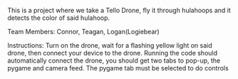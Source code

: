 This is a project where we take a Tello Drone, fly it through hulahoops and it detects the color of said hulahoop.

Team Members: Connor, Teagan, Logan(Logiebear)

Instructions: Turn on the drone, wait for a flashing yellow light on said drone, then connect your device to the drone.
              Running the code should automatically connect the drone, you should get two tabs to pop-up, the pygame and camera feed.
              The pygame tab must be selected to do controls